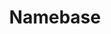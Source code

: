 ---
title: Namebase
slug: namebase
icon: namebase.png
description: Easily buy, sell, and use Handshake names on Namebase.
offline: false
handshake: false
url: https://namebase.io
docs: 
repo: 
owner: https://twitter.com/namebasehq
priority: 5
---
